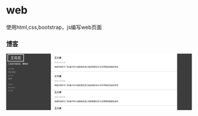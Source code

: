 # web
使用html,css,bootstrap，js编写web页面

### [博客](https://github.com/Fessible/web/tree/master/web_blog)

![](/images/博客效果图.png)
